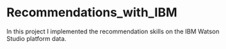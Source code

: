# Recommendations_with_IBM

In this project I implemented the recommendation skills on the IBM Watson Studio platform data. 
